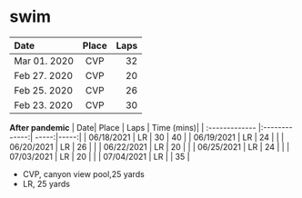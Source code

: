 # swim



| Date| Place | Laps |
| :------------- |:-------------:| -----:|
| Mar 01. 2020 | CVP | 32 |
| Feb 27. 2020 | CVP | 20 |
| Feb 25. 2020 | CVP | 26 |
| Feb 23. 2020 | CVP | 30 |


**After pandemic**
| Date| Place | Laps | Time (mins)|
| :------------- |:-------------:| -----:|-----:|
| 06/18/2021 | LR | 30 | 40 |
| 06/19/2021 | LR | 24 |  |
| 06/20/2021 | LR | 26 |  |
| 06/22/2021 | LR | 20 |  |
| 06/25/2021 | LR | 24 |  |
| 07/03/2021 | LR | 20 |  |
| 07/04/2021 | LR |  | 35 |

* CVP, canyon view pool,25 yards
* LR, 25 yards

